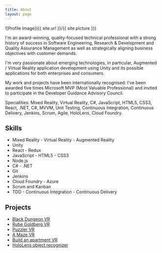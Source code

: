 ```yaml
---
title: About
layout: page
---
```

![Profile Image]({{ site.url }}/{{ site.picture }})

<p>I'm an award-winning, quality-focused technical professional with a strong history of success in Software Engineering, Research & Development and Quality Assurance Management as well as strategically aligning business objectives with customer demands.</p>

<p>I'm very passionate about emerging technologies, in particular, Augmented / Virtual Reality application development using Unity and its possible applications for both enterprises and consumers.</p>

<p>My work and projects have been internationally recognised: I've been awarded five times Microsoft MVP (Most Valuable Professional) and invited to participate in the Developer Guidance Advisory Council.<p>

Specialities: Mixed Reality, Virtual Reality, C#, JavaScript, HTML5, CSS3, React, .NET, C#, MVVM, Unit Testing, Continuous Integration, Continuous Delivery, Jenkins, Scrum, Agile, HoloLens, Cloud Foundry.

<h2>Skills</h2>

<ul class="skill-list">
	<li>Mixed Reality - Virtual Reality - Augmented Reality</li>
	<li>Unity</li>
	<li>React - Redux</li>
	<li>JavaScript - HTML5 - CSS3</li>
	<li>Node.js</li>
	<li>C# - .NET</li>
	<li>Git</li>
	<li>Jenkins</li>
	<li>Cloud Foundry - Azure</li>
	<li>Scrum and Kanban</li>
	<li>TDD - Continuous Integration - Continuous Delivery</li>
</ul>

<h2>Projects</h2>

<ul>
	<li><a href="https://youtu.be/qMDZpuavwaM" target= "_blank">Black Dungeon VR</a></li>
	<li><a href="https://github.com/davidezordan/RubeGoldberg" target= "_blank">Rube Goldberg VR</a></li>
	<li><a href="https://github.com/davidezordan/Puzzler" target="_blank">Puzzler VR</a></li>
	<li><a href="https://github.com/davidezordan/A-Maze" target="_blank">A Maze VR</a></li>
	<li><a href="https://github.com/davidezordan/Build-an-apartment" target="_blank">Build an apartment VR</a></li>
	<li><a href="https://github.com/davidezordan/CognitiveServicesSamples" target="_blank">HoloLens object recognizer</a></li>
</ul>
